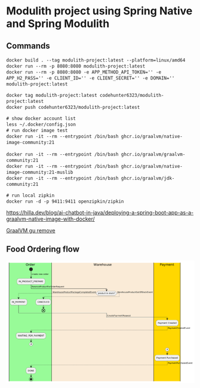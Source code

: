 # Modulith project using Spring Native and Spring Modulith

## Commands
``` shell 
docker build . --tag modulith-project:latest --platform=linux/amd64
docker run --rm -p 8080:8080 modulith-project:latest
docker run --rm -p 8080:8080 -e APP_METHOD_API_TOKEN='' -e APP_H2_PASS='' -e CLIENT_ID='' -e CLIENT_SECRET='' -e DOMAIN='' modulith-project:latest
```
```shell
docker tag modulith-project:latest codehunter6323/modulith-project:latest
docker push codehunter6323/modulith-project:latest
```
```shell
# show docker account list
less ~/.docker/config.json
# run docker image test
docker run -it --rm --entrypoint /bin/bash ghcr.io/graalvm/native-image-community:21
 
docker run -it --rm --entrypoint /bin/bash ghcr.io/graalvm/graalvm-community:21
docker run -it --rm --entrypoint /bin/bash ghcr.io/graalvm/native-image-community:21-muslib
docker run -it --rm --entrypoint /bin/bash ghcr.io/graalvm/jdk-community:21
```

```shell
# run local zipkin
docker run -d -p 9411:9411 openzipkin/zipkin  
```

https://hilla.dev/blog/ai-chatbot-in-java/deploying-a-spring-boot-app-as-a-graalvm-native-image-with-docker/

[GraalVM gu remove](https://github.com/oracle/graal/issues/6855)


## Food Ordering flow
![fruits-ordering-flow.png](doc/fruits-ordering-flow.png)
